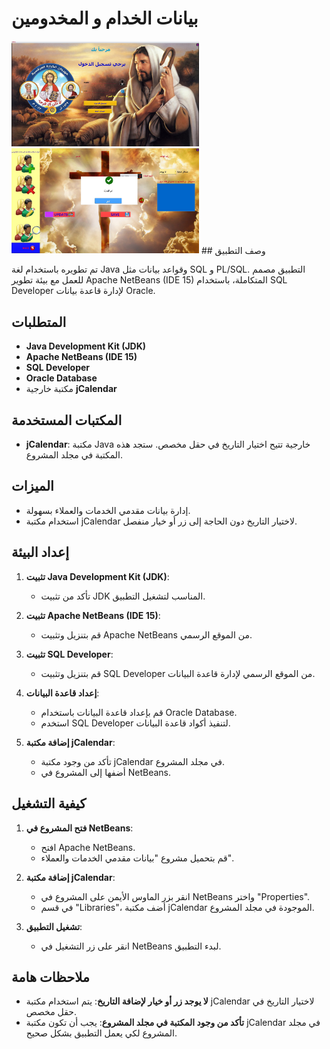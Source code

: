 # بيانات الخدام و المخدومين
<img src="https://github.com/minamagdy-IOS/AL_Kraza/blob/main/src/WhatsApp%20Image%202024-07-24%20at%206.37.06%20PM%20(1).jpeg?raw=true" alt="jCalendar Library" width="300" />
<img src="https://github.com/minamagdy-IOS/AL_Kraza/blob/main/src/WhatsApp%20Image%202024-07-24%20at%206.37.03%20PM%20(1).jpeg?raw=true" alt="jCalendar Library" width="300" />
## وصف التطبيق

 تم تطويره باستخدام لغة Java وقواعد بيانات مثل SQL و PL/SQL. التطبيق مصمم للعمل مع بيئة تطوير Apache NetBeans (IDE 15) المتكاملة، باستخدام SQL Developer لإدارة قاعدة بيانات Oracle.

## المتطلبات

- **Java Development Kit (JDK)**
- **Apache NetBeans (IDE 15)**
- **SQL Developer**
- **Oracle Database**
- مكتبة خارجية **jCalendar**

## المكتبات المستخدمة

- **jCalendar**: مكتبة Java خارجية تتيح اختيار التاريخ في حقل مخصص. ستجد هذه المكتبة في مجلد المشروع.

## الميزات

- إدارة بيانات مقدمي الخدمات والعملاء بسهولة.
- استخدام مكتبة jCalendar لاختيار التاريخ دون الحاجة إلى زر أو خيار منفصل.

## إعداد البيئة

1. **تثبيت Java Development Kit (JDK)**:
   - تأكد من تثبيت JDK المناسب لتشغيل التطبيق.

2. **تثبيت Apache NetBeans (IDE 15)**:
   - قم بتنزيل وتثبيت Apache NetBeans من الموقع الرسمي.

3. **تثبيت SQL Developer**:
   - قم بتنزيل وتثبيت SQL Developer من الموقع الرسمي لإدارة قاعدة البيانات.

4. **إعداد قاعدة البيانات**:
   - قم بإعداد قاعدة البيانات باستخدام Oracle Database.
   - استخدم SQL Developer لتنفيذ أكواد قاعدة البيانات.

5. **إضافة مكتبة jCalendar**:
   - تأكد من وجود مكتبة jCalendar في مجلد المشروع.
   - أضفها إلى المشروع في NetBeans.

## كيفية التشغيل

1. **فتح المشروع في NetBeans**:
   - افتح Apache NetBeans.
   - قم بتحميل مشروع "بيانات مقدمي الخدمات والعملاء".

2. **إضافة مكتبة jCalendar**:
   - انقر بزر الماوس الأيمن على المشروع في NetBeans واختر "Properties".
   - في قسم "Libraries"، أضف مكتبة jCalendar الموجودة في مجلد المشروع.

3. **تشغيل التطبيق**:
   - انقر على زر التشغيل في NetBeans لبدء التطبيق.

## ملاحظات هامة

- **لا يوجد زر أو خيار لإضافة التاريخ**: يتم استخدام مكتبة jCalendar لاختيار التاريخ في حقل مخصص.
- **تأكد من وجود المكتبة في مجلد المشروع**: يجب أن تكون مكتبة jCalendar في مجلد المشروع لكي يعمل التطبيق بشكل صحيح.





